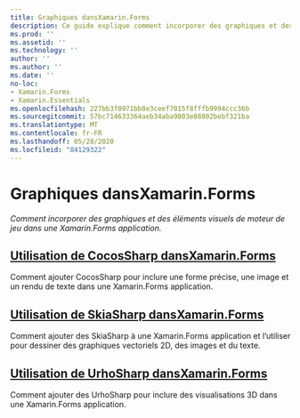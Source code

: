 ```yaml
---
title: Graphiques dansXamarin.Forms
description: Ce guide explique comment incorporer des graphiques et des éléments visuels de moteur de jeu dans une Xamarin.Forms application, à l’aide de CocosSharp, SkiaShap et UrhoSharp.
ms.prod: ''
ms.assetid: ''
ms.technology: ''
author: ''
ms.author: ''
ms.date: ''
no-loc:
- Xamarin.Forms
- Xamarin.Essentials
ms.openlocfilehash: 227bb3f0971bb8e3ceef7015f8fffb9994ccc36b
ms.sourcegitcommit: 57bc714633364aeb34aba9803e88802bebf321ba
ms.translationtype: MT
ms.contentlocale: fr-FR
ms.lasthandoff: 05/28/2020
ms.locfileid: "84129322"
---
```

# <a name="graphics-in-xamarinforms"></a>Graphiques dansXamarin.Forms

_Comment incorporer des graphiques et des éléments visuels de moteur de jeu dans une Xamarin.Forms application._

## <a name="using-cocossharp-in-xamarinformscocossharpmd"></a>[Utilisation de CocosSharp dansXamarin.Forms](cocossharp.md)

Comment ajouter CocosSharp pour inclure une forme précise, une image et un rendu de texte dans une Xamarin.Forms application.

## <a name="using-skiasharp-in-xamarinformsskiasharpindexmd"></a>[Utilisation de SkiaSharp dansXamarin.Forms](skiasharp/index.md)

Comment ajouter des SkiaSharp à une Xamarin.Forms application et l’utiliser pour dessiner des graphiques vectoriels 2D, des images et du texte.

## <a name="using-urhosharp-in-xamarinformsurhosharpmd"></a>[Utilisation de UrhoSharp dansXamarin.Forms](urhosharp.md)

Comment ajouter des UrhoSharp pour inclure des visualisations 3D dans une Xamarin.Forms application.
